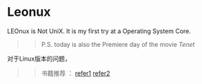 # Leonux
LEOnux is Not UniX. It is my first try at a Operating System Core.

>>P.S. today is also the Premiere day of the movie _Tenet_
  
对于Linux版本的问题，

>>书籍推荐 ：
>>[refer1](https://www.zhihu.com/question/58121772/answer/167046812 "refer1")
>>[refer2](https://zhuanlan.zhihu.com/p/65947718 "refer2")


